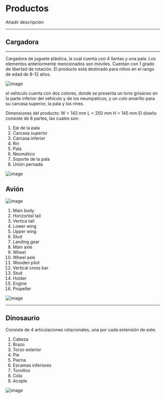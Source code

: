 # Productos

Añadir descripción


---
## Cargadora

---
Cargadora de juguete plástica, la cual cuenta con 4 llantas y una
pala. Los elementos anteriormente mencionados son móviles. Cuentan con 1 grado de libertad de rotación.
El producto está destinado para niños en el rango de edad de 8-12 años.

![image](https://github.com/user-attachments/assets/60ca0019-c54a-45f3-a0fd-fd335ad3463c)

el vehículo cuenta con dos colores, donde se presenta un tono grisáceo
en la parte inferior del vehículo y de los neumpaticos, y un colo amarillo para su carcasa superior, la pala y
los rines.

Dimensiones del producto:
W = 142 mm
L = 250 mm
H = 145 mm
El diseño consiste de 8 partes, las cuales son:
1. Eje de la pala
2. Carcasa superior
3. Carcasa inferior
4. Rin
5. Pala
6. Neumático
7. Soporte de la pala
8. Unión pernada

![image](https://github.com/user-attachments/assets/27f78354-6fb7-4cf5-aae6-ece1d58d828d)


## Avión

![image](https://github.com/user-attachments/assets/6f778800-616e-4a51-84b9-71eec4f94df3)

1. Main body
2. Horizontal tail
3. Vertica tail
4. Lower wing
5. Upper wing
6. Stud
7. Landing gear
8. Main axle
9. Wheel
10. Wheel axle
11. Wooden pilot
12. Vertical cross bar
13. Stud
14. Holder
15. Engine
16. Propeller


![image](https://github.com/user-attachments/assets/ebbab615-c25b-4153-a9af-04c95b9c3b90)

---
## Dinosaurio

Consiste de 4 articulaciones rotacionales, una por cada extensión de este.

1. Cabeza
2. Brazo
3. Torzo exterior
4. Pie
5. Pierna
6. Escamas inferiores
7. Tornillos
8. Cola
9. Acople
   

![image](https://github.com/user-attachments/assets/828cc55e-301d-499b-abff-46705decf40d)



